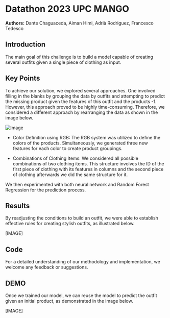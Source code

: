 # Datathon 2023 UPC MANGO

__Authors:__ Dante Chaguaceda, Aiman Himi, Adrià Rodriguez, Francesco Tedesco 

## Introduction

The main goal of this challenge is to build a model capable of creating several outfits given a single piece of clothing as input.

## Key Points
To achieve our solution, we explored several approaches. One involved filling in the blanks by grouping the data by outfits and attempting to predict the missing product given the features of this outfit and the products -1. However, this approach proved to be highly time-consuming. Therefore, we considered a different approach by rearranging the data as shown in the image below.

![image](https://github.com/Francesco7D2/datathon-2023-fashion-compatibility/assets/108528980/63223795-86dc-47b8-bd96-70068e16b22b)

- Color Definition using RGB: The RGB system was utilized to define the
colors of the products. Simultaneously, we generated three new
features for each color to create product groupings.

- Combinations of Clothing Items: We considered all possible
combinations of two clothing items. This structure involves the ID of the
first piece of clothing with its features in columns and the second piece
of clothing afterwards we did the same structure for it.


We then experimented with both neural network and Random Forest Regression for the prediction process.

## Results
By readjusting the conditions to build an outfit, we were able to establish effective rules for creating stylish outfits, as illustrated below.

[IMAGE]

## Code
For a detailed understanding of our methodology and implementation, we welcome any feedback or suggestions.

## DEMO
Once we trained our model, we can reuse the model to predict the outfit given an initial product, as demonstrated in the image below.

[IMAGE]



